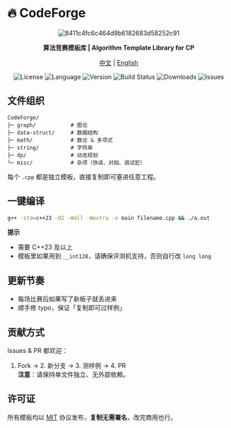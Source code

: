 # 🔥 CodeForge


<div align="center">
  


 ![8411c4fc6c464d9b6182683d58252c91](https://github.com/user-attachments/assets/62e648d1-b64d-4f17-8ca6-fed4d7ff23b3)


 </div>

<div align="center">


**算法竞赛模板库 | Algorithm Template Library for CP**

[中文](README.md) | [English](README.en.md)
</div>

<p align="center">
  <img alt="License" src="https://img.shields.io/badge/license-MIT-blue.svg">
  <img alt="Language" src="https://img.shields.io/badge/language-C++-orange.svg">
  <img alt="Version" src="https://img.shields.io/badge/version-1.0.0-green.svg">
  <img alt="Build Status" src="https://img.shields.io/badge/build-passing-brightgreen.svg">
  <img alt="Downloads" src="https://img.shields.io/badge/downloads-1--50-blue.svg">
  <img alt="Issues" src="https://img.shields.io/badge/issues-0-red.svg">
</p>



## 文件组织
```
CodeForge/
├─ graph/           # 图论
├─ data-struct/     # 数据结构
├─ math/            # 数论 & 多项式
├─ string/          # 字符串
├─ dp/              # 动态规划
└─ misc/            # 杂项（快读、对拍、调试宏）
```
每个 `.cpp` 都是独立模板，直接复制即可塞进任意工程。

## 一键编译
```bash
g++ -std=c++23 -O2 -Wall -Wextra -o main filename.cpp && ./a.out
```
**提示**  
- 需要 C++23 及以上  
- 模板里如果用到 `__int128`，请确保评测机支持，否则自行改 `long long`

## 更新节奏
- 每场比赛后如果写了新板子就丢进来  
- 顺手修 typo，保证「复制即可过样例」

## 贡献方式
Issues & PR 都欢迎：  
1. Fork → 2. 新分支 → 3. 测样例 → 4. PR  
**注意**：请保持单文件独立、无外部依赖。

## 许可证
所有模板均以 [MIT](LICENSE) 协议发布，**复制无需署名**，改完商用也行。
